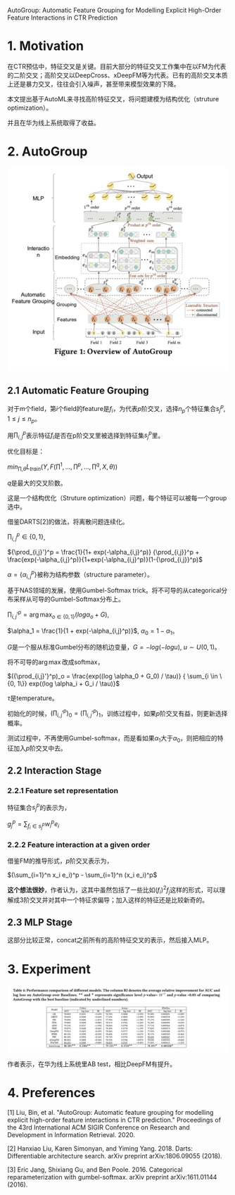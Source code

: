 AutoGroup: Automatic Feature Grouping for Modelling Explicit High-Order Feature Interactions in CTR Prediction


# 1. Motivation

在CTR预估中，特征交叉是关键。目前大部分的特征交叉工作集中在以FM为代表的二阶交叉；高阶交叉以DeepCross、xDeepFM等为代表。已有的高阶交叉本质上还是暴力交叉，往往会引入噪声，甚至带来模型效果的下降。

本文提出基于AutoML来寻找高阶特征交叉，将问题建模为结构优化（struture optimization）。

并且在华为线上系统取得了收益。

# 2. AutoGroup

<img src='images/autogroup.jpg'>

## 2.1 Automatic Feature Grouping

对于$m$个field，第$i$个field的feature是$f_i$，为代表$p$阶交叉，选择$n_p$个特征集合$s_j^p, 1 \le j \le n_p$。

用${\prod_{i,j}}^p$表示特征$f_i$是否在p阶交叉里被选择到特征集$s_j^p$里。

优化目标是：

$min_{\prod, \theta}L_{train}(Y, F(\prod^1, ..., \prod^p, ..., \prod^q, X, \theta))$

$q$是最大的交叉阶数。

这是一个结构优化（Struture optimization）问题，每个特征可以被每一个group选中。

借鉴DARTS[2]的做法，将离散问题连续化。

${\prod_{i,j}}^p \in \{0, 1\}$, 

${\prod_{i,j}'}^p = \frac{1}{1+ exp(-\alpha_{i,j}^p)} {\prod_{i,j}}^p + \frac{exp(-\alpha_{i,j}^p)}{1+exp(-\alpha_{i,j}^p)}(1-{\prod_{i,j}}^p)$

$\alpha=\{\alpha_{i,j}^p\}$被称为结构参数（structure parameter）。

基于NAS领域的发展，使用Gumbel-Softmax trick。将不可导的从categorical分布采样从可导的Gumbel-Softmax分布上。

${\prod_{i,j}'}^p = \arg\max_{o \in \{0, 1\}}(log \alpha_o + G)$, 

$\alpha_1 = \frac{1}{1 + exp(-\alpha_{i,j}^p)}$, $\alpha_0 = 1 - \alpha_1$。

$G$是一个服从标准Gumbel分布的随机边变量，$G = -log(-log u)$, $u \sim U(0, 1)$。

将不可导的$\arg\max$改成softmax，

$({\prod_{i,j}'}^p)_o = \frac{exp((log \alpha_0 + G_0) / \tau)} { \sum_{i \in \{0, 1\}} exp((log \alpha_i + G_i / \tau)}$

$\tau$是temperature。

初始化的时候，$({\prod_{i,j}'}^p)_0 = ({\prod_{i,j}'}^p)_1$，训练过程中，如果$p$阶交叉有益，则更新选择概率。

测试过程中，不再使用Gumbel-softmax，而是看如果$\alpha_1$大于$\alpha_0$，则把相应的特征加入$p$阶交叉中去。

## 2.2 Interaction Stage

### 2.2.1 Feature set representation

特征集合$s_j^p$的表示为，

$g_j^p = \sum_{f_i \in s_j^p} w_i^p e_i$

### 2.2.2 Feature interaction at a given order

借鉴FM的推导形式，$p$阶交叉表示为，

$(\sum_{i=1}^n x_i e_i)^p - \sum_{i=1}^n (x_i e_i)^p$

**这个想法很妙**，作者认为，这其中虽然包括了一些比如$(f_i)^2f_j$这样的形式，可以理解成3阶交叉并对其中一个特征求偏导；加入这样的特征还是比较新奇的。

## 2.3 MLP Stage

这部分比较正常，concat之前所有的高阶特征交叉的表示，然后接入MLP。


# 3. Experiment

<img src='images/autogroup_result.jpg'>

作者表示，在华为线上系统里AB test，相比DeepFM有提升。

# 4. Preferences
[1] Liu, Bin, et al. "AutoGroup: Automatic feature grouping for modelling explicit high-order feature interactions in CTR prediction." Proceedings of the 43rd International ACM SIGIR Conference on Research and Development in Information Retrieval. 2020.

[2] Hanxiao Liu, Karen Simonyan, and Yiming Yang. 2018. Darts: Differentiable architecture search. arXiv preprint arXiv:1806.09055 (2018).

[3] Eric Jang, Shixiang Gu, and Ben Poole. 2016. Categorical reparameterization with gumbel-softmax. arXiv preprint arXiv:1611.01144 (2016).